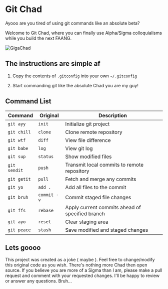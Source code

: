 
#  Git Chad
Ayooo are you tired of using git commands like an absolute beta?

Welcome to Git Chad, where you can finally use Alpha/Sigma colloquialisms while you build the next FAANG.

![GigaChad](https://i.kym-cdn.com/entries/icons/original/000/026/152/gigachad.jpg  "The Almighty Giga")
  

##  The instructions are simple af

1. Copy the contents of `.gitconfig` into your own `~/.gitconfig`

2. Start commanding git like the absolute Chad you are my guy!


##  Command List
| Command | Original | Description |
|--|--|--|
| `git ayy` | `init` | Initialize git project |
| `git chill` |`clone` | Clone remote repository |
| `git wtf` | `diff` | View file difference |
| `git babe` | `log`  | View git log |
| `git sup` | `status` | Show modified files |
| `git sendit` | `push` | Transmit local commits to remote repository |
| `git getit` | `pull` | Fetch and merge any commits |
| `git yo` | `add .` | Add all files to the commit |
| `git bruh` | `commit -v` | Commit staged file changes |
| `git ffs` | `rebase` | Apply current commits ahead of specified branch |
| `git ayo` | `reset` | Clear staging area |
| `git peace` | `stash` | Save modified and staged changes |

## Lets goooo
This project was created as a joke ( maybe ). Feel free to change/modify this original code as you wish. There's nothing more Chad then open source. If you believe you are more of a Sigma than I am, please make a pull request and comment with your requested changes. I'll be happy to review or answer any questions. Bruh...



